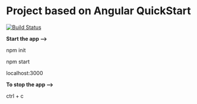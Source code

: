 # Project based on Angular QuickStart
[![Build Status][travis-badge]][travis-badge-url]


**Start the app -->**

npm init

npm start

localhost:3000


**To stop the app -->**

ctrl + c


[travis-badge]: https://travis-ci.org/angular/quickstart.svg?branch=master
[travis-badge-url]: https://travis-ci.org/angular/quickstart
